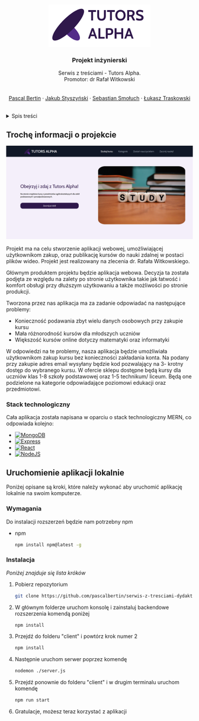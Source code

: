 
<div align="center">
  <a href="https://serwis-z-tresciami.herokuapp.com/">
    <img src="client\public\TutorsAlphaLogo.png" alt="Logo">
  </a>

  <h3 align="center">Projekt inżynierski</h3>

  <p align="center">
    Serwis z treściami - Tutors Alpha.
    <br />Promotor: dr Rafał Witkowski
    <br />
    <br />
    <br />
    <a href="https://github.com/pascalbertin">Pascal Bertin</a>
    ·
    <a href="https://github.com/JakubStyszynski">Jakub Styszyński</a>
    ·
    <a href="https://github.com/Seuch">Sebastian Smołuch</a>
    ·
    <a href="https://github.com/The-Same-One">Łukasz Traskowski</a>
  </p>
  <br />
</div>

<details>
  <summary>Spis treści</summary>
  <ol>
    <li>
      <a href="#about-the-project">About The Project</a>
      <ul>
        <li><a href="#built-with">Built With</a></li>
      </ul>
    </li>
    <li>
      <a href="#getting-started">Getting Started</a>
      <ul>
        <li><a href="#prerequisites">Prerequisites</a></li>
        <li><a href="#installation">Installation</a></li>
      </ul>
    </li>
    <li><a href="#usage">Usage</a></li>
    <li><a href="#roadmap">Roadmap</a></li>
    <li><a href="#contributing">Contributing</a></li>
    <li><a href="#license">License</a></li>
    <li><a href="#contact">Contact</a></li>
    <li><a href="#acknowledgments">Acknowledgments</a></li>
  </ol>
</details>


## Trochę informacji o projekcie
<div align="center">
  <a href="https://serwis-z-tresciami.herokuapp.com/">
    <img src="client\public\homePageScreenshot.png" alt="Home Page">
  </a>
</div>

Projekt ma na celu stworzenie aplikacji webowej, umożliwiającej użytkownikom zakup, oraz publikację kursów do nauki zdalnej w postaci plików wideo. Projekt jest realizowany na zlecenia dr. Rafała Witkowskiego.

Głównym produktem projektu będzie aplikacja webowa. Decyzja ta została podjęta ze względu na zalety po stronie użytkownika takie jak łatwość i komfort obsługi przy dłuższym użytkowaniu a także możliwości po stronie produkcji.


Tworzona przez nas aplikacja ma za zadanie odpowiadać na następujące problemy:
* Konieczność podawania zbyt wielu danych osobowych przy zakupie kursu
* Mała różnorodność kursów dla młodszych uczniów
* Większość kursów online dotyczy matematyki oraz informatyki

W odpowiedzi na te problemy, nasza aplikacja będzie umożliwiała użytkownikom zakup kursu bez konieczności zakładania konta. Na podany przy zakupie adres email wysyłany będzie kod pozwalający na 3- krotny dostęp do wybranego kursu. W ofercie sklepu dostępne będą kursy dla uczniów klas 1-8 szkoły podstawowej oraz 1-5 technikum/ liceum. Będą one podzielone na kategorie odpowiadające poziomowi edukacji oraz przedmiotowi.

### Stack technologiczny

Cała aplikacja została napisana w oparciu o stack technologiczny MERN, co odpowiada kolejno:

* [![MongoDB][MongoDB]][MongoDB]
* [![Express][Express.js]][Express.js]
* [![React][React.js]][React-url]
* [![NodeJS][NodeJS]][NodeJS]

## Uruchomienie aplikacji lokalnie

Poniżej opisane są kroki, które należy wykonać aby uruchomić aplikację lokalnie na swoim komputerze.

### Wymagania

Do instalacji rozszerzeń będzie nam potrzebny npm
* npm
  ```sh
  npm install npm@latest -g
  ```

### Instalacja

_Poniżej znajduje się lista króków_

1. Pobierz repozytorium
   ```sh
   git clone https://github.com/pascalbertin/serwis-z-tresciami-dydaktycznymi.git
   ```
2. W głównym folderze uruchom konsolę i zainstaluj backendowe rozszerzenia komendą poniżej
   ```sh
   npm install
   ```
3. Przejdź do folderu "client" i powtórz krok numer 2
   ```sh
   npm install
   ```
4. Następnie uruchom serwer poprzez komendę
   ```sh
   nodemon ./server.js
   ```
5. Przejdź ponownie do folderu "client" i w drugim terminalu uruchom komendę
   ```sh
   npm run start
   ```
6. Gratulacje, możesz teraz korzystać z aplikacji


[React.js]: https://img.shields.io/badge/React-20232A?style=for-the-badge&logo=react&logoColor=61DAFB
[React-url]: https://reactjs.org/
[MongoDB]: https://img.shields.io/badge/MongoDB-%234ea94b.svg?style=for-the-badge&logo=mongodb&logoColor=white
[Express.js]:https://img.shields.io/badge/express.js-%23404d59.svg?style=for-the-badge&logo=express&logoColor=%2361DAFB
[NodeJS]:https://img.shields.io/badge/node.js-6DA55F?style=for-the-badge&logo=node.js&logoColor=white